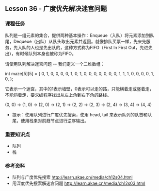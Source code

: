 
## Lesson 36 - 广度优先解决迷宫问题

### 课程任务
队列是一组元素的集合，提供两种基本操作：Enqueue（入队）将元素添加到队尾，Dequeue（出队）从队头取出元素并返回。就像排队买票一样，先来先服务，先入队的人也是先出队的，这种方式称为FIFO（First In First Out，先进先出），有时候队列本身也被称为FIFO。

请使用队列解决迷宫问题 -- 我们定义一个二维数组：

int maze[5][5] = {
	0, 1, 0, 0, 0,
	0, 1, 0, 1, 0,
	0, 0, 0, 0, 0,
	0, 1, 1, 1, 0,
	0, 0, 0, 1, 0,
};

它表示一个迷宫，其中的1表示墙壁，0表示可以走的路，只能横着走或竖着走，不能斜着走，要求编程序找出从左上角到右下角的路线。

(0, 0) -> (1, 0) -> (2, 0) -> (2, 1) -> (2, 2) -> (2, 3) -> (2, 4) -> (3, 4) -> (4, 4)

* 提示：使用队列进行广度优先搜索，使用 head, tail 来表示队列的队首和队尾，使用栈来对前趋节点进行逆序输出。

### 重要知识点
* 队列
* 栈

### 参考资料
* 队列与广度优先搜索 <http://learn.akae.cn/media/ch12s04.html>
* 用深度优先搜索解迷宫问题 <http://learn.akae.cn/media/ch12s03.html>